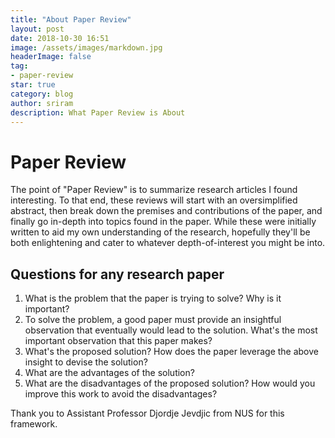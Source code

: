 ```yaml
---
title: "About Paper Review"
layout: post
date: 2018-10-30 16:51
image: /assets/images/markdown.jpg
headerImage: false
tag:
- paper-review
star: true
category: blog
author: sriram
description: What Paper Review is About
---
```


# Paper Review
The point of "Paper Review" is to summarize research articles I found interesting. To that end, these reviews will start with an oversimplified abstract, then break down the premises and contributions of the paper, and finally go in-depth into topics found in the paper. While these were initially written to aid my own understanding of the research, hopefully they'll be both enlightening and cater to whatever depth-of-interest you might be into.  

## Questions for any research paper
1. What is the problem that the paper is trying to solve? Why is it important? 
2. To solve the problem, a good paper must provide an insightful observation that eventually would lead to the solution. What's the most important observation that this paper makes? 
3. What's the proposed solution? How does the paper leverage the above insight to devise the solution? 
4. What are the advantages of the solution? 
5. What are the disadvantages of the proposed solution? How would you improve this work to avoid the disadvantages?

Thank you to Assistant Professor Djordje Jevdjic from NUS for this framework.



